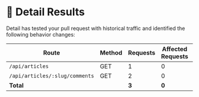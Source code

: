 
# 🛫 Detail Results

Detail has tested your pull request with historical traffic and identified the following behavior changes:


| Route | Method | Requests | Affected Requests | Changes
| ----- | ------ | -------- | ----------------- | -------
| `/api/articles` | GET | 1 | 0 |  |
| `/api/articles/:slug/comments` | GET | 2 | 0 |  |
| **Total** |        | **3** | **0** |





